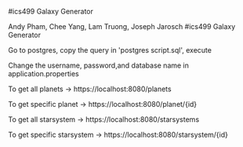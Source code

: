 #ics499
Galaxy Generator

Andy Pham, Chee Yang, Lam Truong, Joseph Jarosch
#ics499 Galaxy Generator

Go to postgres, copy the query in 'postgres script.sql', execute

Change the username, password,and database name in application.properties

To get all planets -> https://localhost:8080/planets

To get specific planet -> https://localhost:8080/planet/{id}

To get all starsystem -> https://localhost:8080/starsystems

To get specific starsystem -> https://localhost:8080/starsystem/{id}
